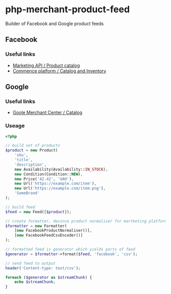 # php-merchant-product-feed
Builder of Facebook and Google product feeds

## Facebook

### Useful links

* [Marketing API / Product catalog ](https://developers.facebook.com/docs/marketing-api/catalog)
* [Commence platform / Catalog and Inventory](https://developers.facebook.com/docs/commerce-platform/catalog)

## Google

### Useful links

* [Goole Merchant Center / Catalog](https://support.google.com/merchants/answer/7052112?visit_id=637475497990766300-2364174748&hl=ru&rd=1)

### Useage

```php
<?php

// build set of products
$product = new Product(
    'sku',
    'title',
    'description',
    new Availability(Availability::IN_STOCK),
    new Condition(Condition::NEW),
    new Price('42.42', 'UAH'),
    new Url('https://example.com/item'),
    new Url('https://example.com/item.png'),
    'SomeBrand'
);

// build feed
$feed = new Feed([$product]);

// create formatter, devince product normaliser for martketing platform and define encoder to some formats
$formatter = new Formatter(
    [new FacebookProductNormaliser()],
    [new FacebookFeedCsvEncoder()]
);

// formatted feed is generator which yields parts of feed
$generator = $formatter->format($feed, 'facebook', 'csv');

// send feed to output
header('Content-type: text/csv');

foreach ($generator as $streamChunk) {
    echo $streamChunk;
}
        
```

